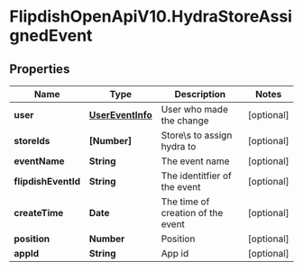 # FlipdishOpenApiV10.HydraStoreAssignedEvent

## Properties
Name | Type | Description | Notes
------------ | ------------- | ------------- | -------------
**user** | [**UserEventInfo**](UserEventInfo.md) | User who made the change | [optional] 
**storeIds** | **[Number]** | Store\\s to assign hydra to | [optional] 
**eventName** | **String** | The event name | [optional] 
**flipdishEventId** | **String** | The identitfier of the event | [optional] 
**createTime** | **Date** | The time of creation of the event | [optional] 
**position** | **Number** | Position | [optional] 
**appId** | **String** | App id | [optional] 


